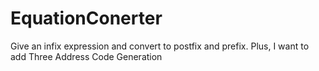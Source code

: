 # EquationConerter
Give an infix expression and convert to postfix and prefix. Plus, I want to add Three Address Code Generation
